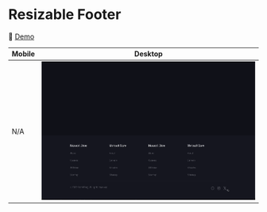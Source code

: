 # Resizable Footer

🔗 [Demo](https://kris-lu-dev.github.io/ASMR-Web-Design-to-HTML-Exercises/08-Resizable-Footer/) 

| Mobile | Desktop                                  |
| ------ | ---------------------------------------- |
| N/A    | <img src="Screenshot.gif" height="280"/> |
